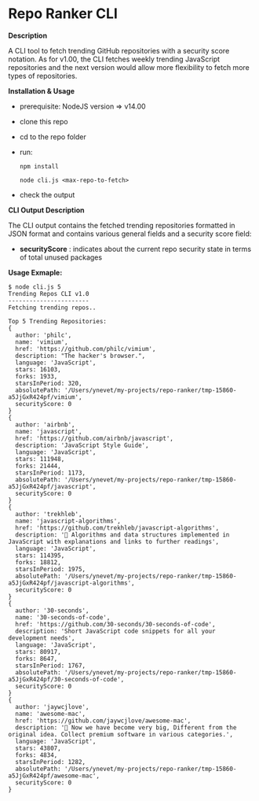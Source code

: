 # Repo Ranker CLI
**Description**

A CLI tool to fetch trending GitHub repositories with a security score notation. As for v1.00, the CLI fetches weekly trending JavaScript repositories and the next version would allow more flexibility to fetch more types of repositories.

**Installation & Usage**
 - prerequisite: NodeJS version => v14.00
 - clone this repo
 - cd to the repo folder
 - run:
 
       npm install
       
       node cli.js <max-repo-to-fetch>
      
 - check the output

**CLI Output Description**

The CLI output contains the fetched trending repositories formatted in JSON format and contains various general fields and a security score field:
- **securityScore** : indicates about the current repo security state in terms of total unused packages

  
 **Usage Exmaple:**

    $ node cli.js 5
    Trending Repos CLI v1.0
    -----------------------
    Fetching trending repos..
    
    Top 5 Trending Repositories:
    {
      author: 'philc',
      name: 'vimium',
      href: 'https://github.com/philc/vimium',
      description: "The hacker's browser.",
      language: 'JavaScript',
      stars: 16103,
      forks: 1933,
      starsInPeriod: 320,
      absolutePath: '/Users/ynevet/my-projects/repo-ranker/tmp-15860-a5JjGxR424pf/vimium',
      securityScore: 0
    }
    {
      author: 'airbnb',
      name: 'javascript',
      href: 'https://github.com/airbnb/javascript',
      description: 'JavaScript Style Guide',
      language: 'JavaScript',
      stars: 111948,
      forks: 21444,
      starsInPeriod: 1173,
      absolutePath: '/Users/ynevet/my-projects/repo-ranker/tmp-15860-a5JjGxR424pf/javascript',
      securityScore: 0
    }
    {
      author: 'trekhleb',
      name: 'javascript-algorithms',
      href: 'https://github.com/trekhleb/javascript-algorithms',
      description: '📝 Algorithms and data structures implemented in JavaScript with explanations and links to further readings',
      language: 'JavaScript',
      stars: 114395,
      forks: 18812,
      starsInPeriod: 1975,
      absolutePath: '/Users/ynevet/my-projects/repo-ranker/tmp-15860-a5JjGxR424pf/javascript-algorithms',
      securityScore: 0
    }
    {
      author: '30-seconds',
      name: '30-seconds-of-code',
      href: 'https://github.com/30-seconds/30-seconds-of-code',
      description: 'Short JavaScript code snippets for all your development needs',
      language: 'JavaScript',
      stars: 80917,
      forks: 8647,
      starsInPeriod: 1767,
      absolutePath: '/Users/ynevet/my-projects/repo-ranker/tmp-15860-a5JjGxR424pf/30-seconds-of-code',
      securityScore: 0
    }
    {
      author: 'jaywcjlove',
      name: 'awesome-mac',
      href: 'https://github.com/jaywcjlove/awesome-mac',
      description: ' Now we have become very big, Different from the original idea. Collect premium software in various categories.',
      language: 'JavaScript',
      stars: 43807,
      forks: 4834,
      starsInPeriod: 1282,
      absolutePath: '/Users/ynevet/my-projects/repo-ranker/tmp-15860-a5JjGxR424pf/awesome-mac',
      securityScore: 0
    }
